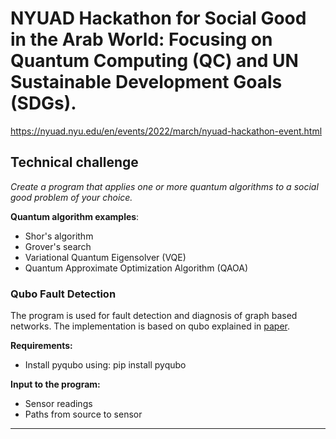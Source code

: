 # NYUAD Hackathon for Social Good in the Arab World: Focusing on Quantum Computing (QC) and UN Sustainable Development Goals (SDGs).

https://nyuad.nyu.edu/en/events/2022/march/nyuad-hackathon-event.html

## Technical challenge

_Create a program that applies one or more quantum algorithms to a social good
problem of your choice._

**Quantum algorithm examples**:

- Shor's algorithm
- Grover's search
- Variational Quantum Eigensolver (VQE)
- Quantum Approximate Optimization Algorithm (QAOA)

### Qubo Fault Detection
The program is used for fault detection and diagnosis of graph based networks. The implementation is based on qubo explained in [paper](https://arxiv.org/pdf/1406.7601.pdf).

**Requirements:**
- Install pyqubo using: pip install pyqubo

**Input to the program:**
- Sensor readings
- Paths from source to sensor

---
